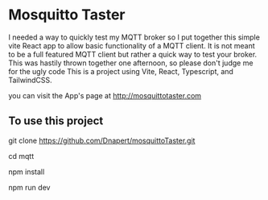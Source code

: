# Mosquitto Taster

I needed a way to quickly test my MQTT broker so I put together this simple vite React app to allow basic functionality of a MQTT client. It is not meant to be a full featured MQTT client but rather a quick way to test your broker.
This was hastily thrown together one afternoon, so please don't judge me for the ugly code
This is a project using Vite, React, Typescript, and TailwindCSS.

you can visit the App's page at http://mosquittotaster.com

## To use this project

 git clone https://github.com/Dnapert/mosquittoTaster.git
 
 cd mqtt
 
 npm install
 
 npm run dev
